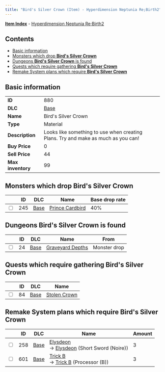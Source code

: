 ```yaml
---
title: "Bird's Silver Crown (Item) - Hyperdimension Neptunia Re;Birth2"
---
```


[**Item Index**](/neptunia/rb2/item/index.html) - [Hyperdimension Neptunia Re;Birth2](/neptunia/rb2)

## Contents

- [Basic information](#basic-information)
- [Monsters which drop **Bird's Silver Crown**](#monsters-which-drop-birds-silver-crown)
- [Dungeons **Bird's Silver Crown** is found](#dungeons-birds-silver-crown-is-found)
- [Quests which require gathering **Bird's Silver Crown**](#quests-which-require-gathering-birds-silver-crown)
- [Remake System plans which require **Bird's Silver Crown**](#remake-system-plans-which-require-birds-silver-crown)

## Basic information

|   |   |
| -- | -- |
| **ID** | 880 |
| **DLC** | [Base](/neptunia/rb2/dlc/0-base.html) |
| **Name** | Bird's Silver Crown |
| **Type** | Material |
| **Description** | Looks like something to use when creating Plans. Try and make as much as you can! |
| **Buy Price** | 0 |
| **Sell Price** | 44 |
| **Max inventory** | 99 |

## Monsters which drop **Bird's Silver Crown**

|    | ID | DLC | Name | Base drop rate |
| -- | -- | --- | ---- | -------------- |
| <input type="checkbox" id="rb2-monster-0-245" class="trackbox" /> | 245 | [Base](/neptunia/rb2/dlc/0-base.html) | [Prince Cardbird](/neptunia/rb2/monster/0-245-prince-cardbird.html) | 40% |

## Dungeons **Bird's Silver Crown** is found

|    | ID | DLC | Name | From |
| -- | -- | --- | ---- | ---- |
| <input type="checkbox" id="rb2-dungeon-0-24" class="trackbox" /> | 24 | [Base](/neptunia/rb2/dlc/0-base.html) | [Graveyard Depths](/neptunia/rb2/dungeon/0-24-graveyard-depths.html) | Monster drop |

## Quests which require gathering **Bird's Silver Crown**

|    | ID | DLC | Name |
| -- | -- | --- | ---- |
| <input type="checkbox" id="rb2-quest-0-84" class="trackbox" /> | 84 | [Base](/neptunia/rb2/dlc/0-base.html) | [Stolen Crown](/neptunia/rb2/quest/0-84-stolen-crown.html) |

## Remake System plans which require **Bird's Silver Crown**

|    | ID | DLC | Name | Amount |
| -- | -- | --- | ---- | ------ |
| <input type="checkbox" id="rb2-remake-0-258" class="trackbox" /> | 258 | [Base](/neptunia/rb2/dlc/0-base.html) | [Elysdeon](/neptunia/rb2/remake/0-258-elysdeon.html)<br />→ [Elysdeon](/neptunia/rb2/item/0-1202-elysdeon.html) (Short Sword (Noire)) | 3 |
| <input type="checkbox" id="rb2-remake-0-601" class="trackbox" /> | 601 | [Base](/neptunia/rb2/dlc/0-base.html) | [Trick B](/neptunia/rb2/remake/0-601-trick-b.html)<br />→ [Trick B](/neptunia/rb2/item/0-3388-trick-b.html) (Processor (B)) | 3 |